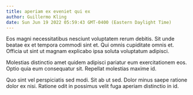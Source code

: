 ```yaml
---
title: aperiam ex eveniet qui ex
author: Guillermo Kling
date: Sun Jun 19 2022 05:59:43 GMT-0400 (Eastern Daylight Time)
---
```

Eos magni necessitatibus nesciunt voluptatem rerum debitis. Sit unde beatae ex et tempora commodi sint et. Qui omnis cupiditate omnis et. Officia ut sint ut magnam explicabo ipsa soluta voluptatum adipisci.

 Molestias distinctio amet quidem adipisci pariatur eum exercitationem eos. Optio quia eum consequatur sit. Repellat molestias maxime id.

 Quo sint vel perspiciatis sed modi. Sit ab ut sed. Dolor minus saepe ratione dolor ex nisi. Ratione odit in possimus velit fuga aperiam distinctio in id.